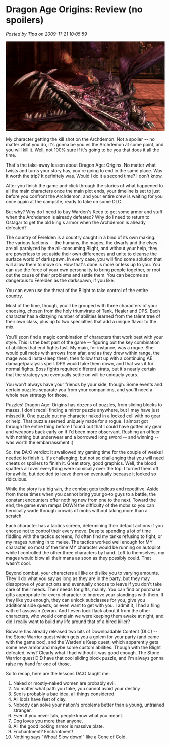 # Dragon Age Origins: Review (no spoilers)

*Posted by Tipa on 2009-11-21 10:05:59*

![Archdemon dies!](../uploads/2009/11/DAOrigins-2009-11-20-23-49-28-74.jpg "Archdemon dies!")

My character getting the kill shot on the Archdemon. Not a spoiler -- no matter what you do, it's gonna be you vs the Archdemon at some point, and you will kill it. Well, not 100% sure if it's going to be you that does it all the time.

That's the take-away lesson about Dragon Age: Origins. No matter what twists and turns your story has, you're going to end in the same place. Was it worth the trip? It definitely was. Would I do it a second time? I don't know.

After you finish the game and click through the stories of what happened to all the main characters once the main plot ends, your timeline is set to just before you confront the Archdemon, and your entire crew is waiting for you once again at the campsite, ready to take on some DLC.

But why? Why do I need to buy Warden's Keep to get some armor and stuff when the Archdemon is already defeated? Why do I need to return to Ostagar to get the old king's armor when the Archdemon is already defeated?

The country of Ferelden is a country caught in a bind of its own making. The various factions -- the humans, the mages, the dwarfs and the elves -- are all paralyzed by the all-consuming Blight, and without your help, they are powerless to set aside their own differences and unite to cleanse the surface world of darkspawn. In every case, you will find some solution that will allow them to move on. How that's done is more or less up to you. You can use the force of your own personality to bring people together, or root out the cause of their problems and settle them. You can become as dangerous to Ferelden as the darkspawn, if you like.

You can even use the threat of the Blight to take control of the entire country.

Most of the time, though, you'll be grouped with three characters of your choosing, chosen from the holy triumvirate of Tank, Healer and DPS. Each character has a dizzying number of abilities learned from the talent tree of their own class, plus up to two specialties that add a unique flavor to the mix.

You'll soon find a magic combination of characters that work best with your style. This is the best part of the game -- figuring out the key combination of abilities that end fights fast. My main, for instance, was a rogue. She would pull mobs with arrows from afar, and as they drew within range, the mage would insta-sleep them, then follow that up with a continuing AE damage/paralysis spell. DPS would take them down, and that was it for normal fights. Boss fights required different strats, but it's nearly certain that the strategy you eventually settle on will be uniquely yours.

You won't always have your friends by your side, though. Some events and certain puzzles separate you from your companions, and you'll need a whole new strategy for those.

Puzzles! Dragon Age: Origins has dozens of puzzles, from sliding blocks to mazes. I don't recall finding a mirror puzzle anywhere, but I may have just missed it. One puzzle put my character naked in a locked cell with no gear or help. That puzzle seemed uniquely made for a rogue. I almost got through the entire thing before I found out that I could have gotten my gear and weapons back early on if I'd been more observant. Rushing an officer with nothing but underwear and a borrowed long sword -- and winning -- was worth the embarrassment :)

So. the DA:O verdict: It swallowed my gaming time for the couple of weeks I needed to finish it. It's challenging, but not so challenging that you will need cheats or spoilers to finish it. Great story, good graphics. Well, the blood spatters all over everything were comically over the top. I turned them off for awhile, but decided to leave them on eventually because it looked so ridiculous.

While the story is a big win, the combat gets tedious and repetitive. Aside from those times when you cannot bring your go-to guys to a battle, the constant encounters offer nothing new from one to the next. Toward the end, the game even ramps DOWN the difficulty of the mobs so you can heroically wade through crowds of mobs without taking more than a scratch.

Each character has a tactics screen, determining their default actions if you choose not to control their every move. Despite spending a lot of time fiddling with the tactics screens, I'd often find my tanks refusing to fight, or my mages running in to melee. The tactics worked well enough for MY character, so most of the time MY character would be running on autopilot while I controlled the other three characters by hand. Left to themselves, my mages would blow all their mana as soon as they possibly could. That wasn't cool.

Beyond combat, your characters all like or dislike you to varying amounts. They'll do what you say as long as they are in the party, but they may disapprove of your actions and eventually choose to leave if you don't take care of their needs. Their needs for gifts, mainly. You can find or purchase gifts appropriate for every character to improve your standings with them. If they like you enough, they can unlock subclasses for you, give you additional side quests, or even want to get with you. I admit it, I had a fling with elf assassin Zevran. And I even took flack about it from the other characters, who would complain we were keeping them awake at night, and did I really want to build my life around that of a hired killer?

Bioware has already released two bits of Downloadable Content (DLC) -- the Stone Warrior quest which gets you a golem for your party (and came with the game box), and the Warden's Keep quest, which apparently gets some new armor and maybe some custom abilities. Though with the Blight defeated, why? Clearly what I had without it was good enough. The Stone Warrior quest DID have that cool sliding block puzzle, and I'm always gonna raise my hand for one of those.

So to recap, here are the lessons DA:O taught me:

1) Naked or mostly-naked women are probably evil.
2) No matter what path you take, you cannot avoid your destiny
3) Sex is probably a bad idea, all things considered.
4) All idols have feet of clay.
5) Nobody can solve your nation's problems better than a young, untrained stranger.
6) Even if you never talk, people know what you meant.
7) Dog loves you more than anyone.
8) All the good looking armor is massive plate.
9) Enchantment? Enchantment!
10) Nothing says "Whoa! Slow down!" like a Cone of Cold.

